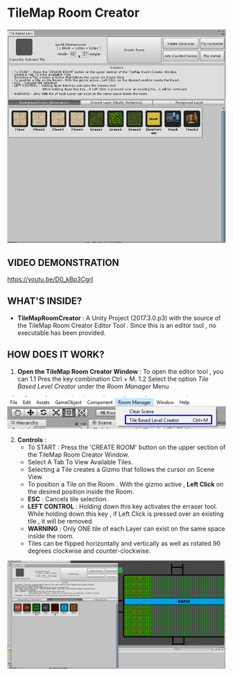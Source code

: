 # TileMap Room Creator
![alt text][tileTool]

## VIDEO DEMONSTRATION
https://youtu.be/D0_kBp3CgrI

## WHAT'S INSIDE?
  - **TileMapRoomCreator** : A Unity Project (2017.3.0.p3) with the source of the TileMap Room Creator Editor Tool . Since this is an editor tool , no executable has been provided.

## HOW DOES IT WORK?
1. **Open the TileMap Room Creator Window** : To open the editor tool , you can
  1.1 Pres the key combination Ctrl + M.
  1.2 Select the option *Tile Based Level Creator* under the *Room Manager* Menu

![alt text][tileMenu]

2. **Controls** :
    - To START : Press the 'CREATE ROOM' button on the upper section of the TileMap Room Creator Window.
    - Select A Tab To View Available Tiles.
    - Selecting a Tile creates a Gizmo that follows the cursor on Scene View.
    - To position a Tile on the Room . With the gizmo active , **Left Click** on the desired position inside the Room.
    - **ESC** : Cancels tile selection.
    - **LEFT CONTROL** : Holding down this key activates the erraser tool. While holding down this key , if Left Click is pressed over an existing tile , it will be removed.
    - **WARNING** : Only ONE tile of each Layer can exist on the same space inside the room.
    - Tiles can be flipped horizontally and vertically as well as rotated 90 degrees clockwise and counter-clockwise.

![alt text][tileExample]

[tileTool]: /Images/tileTool.png
[tileMenu]: /Images/tileMenu.png
[tileExample]: /Images/tileExample.png
